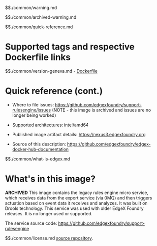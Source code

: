 $$./common/warning.md

$$./common/archived-warning.md

$$./common/quick-reference.md

# Supported tags and respective Dockerfile links

$$./common/version-geneva.md
        - [Dockerfile](https://github.com/edgexfoundry/support-rulesengine/blob/master/Dockerfile)

# Quick reference (cont.)

- Where to file issues: https://github.com/edgexfoundry/support-rulesengine/issues (NOTE - this image is archived and issues are no longer being worked)

- Supported architectures: intel/amd64

- Published image artifact details: https://nexus3.edgexfoundry.org

- Source of this description: https://github.com/edgexfoundry/edgex-docker-hub-documentation

$$./common/what-is-edgex.md

# What's in this image?

**ARCHIVED**
This image contains the legacy rules engine micro service, which receives data from the export service (via 0MQ) and then triggers actuation based on event data it receives and analyzes. It was built on Drools technology.  This service was used with older EdgeX Foundry releases.  It is no longer used or supported.

The service source code: https://github.com/edgexfoundry/support-rulesengine

$$./common/license.md
[source repository](https://github.com/edgexfoundry/support-rulesengine/blob/master/Attribution.txt).